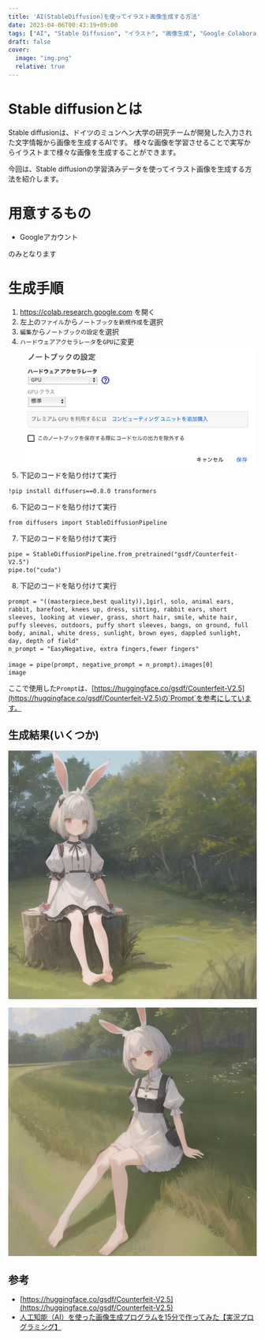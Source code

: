 ```yaml
---
title: 'AI(StableDiffusion)を使ってイラスト画像生成する方法'
date: 2023-04-06T00:43:19+09:00
tags: ["AI", "Stable Diffusion", "イラスト", "画像生成", "Google Colaboratory"]
draft: false
cover:
  image: "img.png"
  relative: true
---
```


# Stable diffusionとは
Stable diffusionは、ドイツのミュンヘン大学の研究チームが開発した入力された文字情報から画像を生成するAIです。
様々な画像を学習させることで実写からイラストまで様々な画像を生成することができます。

今回は、Stable diffusionの学習済みデータを使ってイラスト画像を生成する方法を紹介します。

# 用意するもの

- Googleアカウント

のみとなります

# 生成手順

1. https://colab.research.google.com を開く
2. 左上の`ファイル`から`ノートブックを新規作成`を選択
3. `編集`から`ノートブックの設定`を選択
4. `ハードウェアアクセラレータ`を`GPU`に変更
![img_2.png](img_2.png)
5. 下記のコードを貼り付けて実行
```
!pip install diffusers==0.8.0 transformers
```
6. 下記のコードを貼り付けて実行
```
from diffusers import StableDiffusionPipeline
```
7. 下記のコードを貼り付けて実行
```
pipe = StableDiffusionPipeline.from_pretrained("gsdf/Counterfeit-V2.5")
pipe.to("cuda")
```
8. 下記のコードを貼り付けて実行
```
prompt = "((masterpiece,best quality)),1girl, solo, animal ears, rabbit, barefoot, knees up, dress, sitting, rabbit ears, short sleeves, looking at viewer, grass, short hair, smile, white hair, puffy sleeves, outdoors, puffy short sleeves, bangs, on ground, full body, animal, white dress, sunlight, brown eyes, dappled sunlight, day, depth of field"
n_prompt = "EasyNegative, extra fingers,fewer fingers"

image = pipe(prompt, negative_prompt = n_prompt).images[0]
image
```

ここで使用した`Prompt`は、[https://huggingface.co/gsdf/Counterfeit-V2.5](https://huggingface.co/gsdf/Counterfeit-V2.5)の`Prompt`を参考にしています。

## 生成結果(いくつか)
![img_1.png](img_1.png)

![img_3.png](img_3.png)

## 参考

- [https://huggingface.co/gsdf/Counterfeit-V2.5](https://huggingface.co/gsdf/Counterfeit-V2.5)
- [人工知能（AI）を使った画像生成プログラムを15分で作ってみた【実況プログラミング】](https://www.youtube.com/watch?v=l8-fVSM2PVQ)
